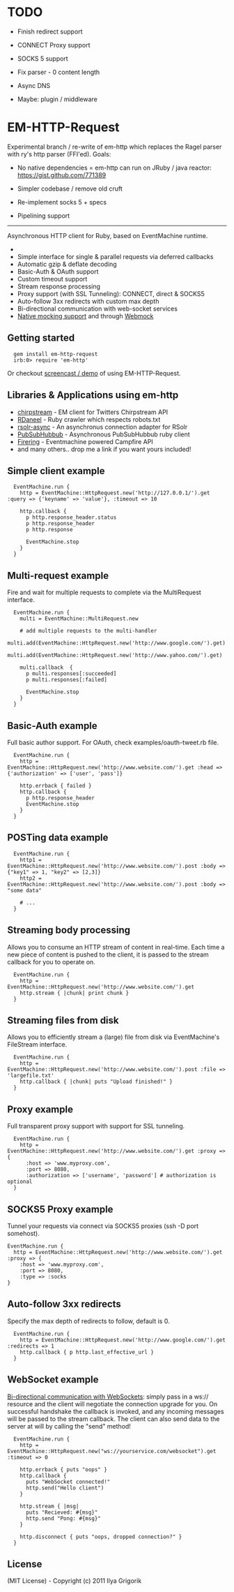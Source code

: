 # TODO
 - Finish redirect support
 - CONNECT Proxy support
 - SOCKS 5 support
 - Fix parser - 0 content length
 - Async DNS

 - Maybe: plugin / middleware


EM-HTTP-Request
===============

Experimental branch / re-write of em-http which replaces the Ragel parser with ry's http parser (FFI'ed). Goals:

- No native dependencies = em-http can run on JRuby / java reactor: https://gist.github.com/771389
- Simpler codebase / remove old cruft

- Re-implement socks 5 + specs
- Pipelining support

***

Asynchronous HTTP client for Ruby, based on EventMachine runtime.

-
- Simple interface for single & parallel requests via deferred callbacks
- Automatic gzip & deflate decoding
- Basic-Auth & OAuth support
- Custom timeout support
- Stream response processing
- Proxy support (with SSL Tunneling): CONNECT, direct & SOCKS5
- Auto-follow 3xx redirects with custom max depth
- Bi-directional communication with web-socket services
- [Native mocking support](http://wiki.github.com/igrigorik/em-http-request/mocking-httprequest) and through [Webmock](http://github.com/bblimke/webmock)

Getting started
---------------

      gem install em-http-request
      irb:0> require 'em-http'

Or checkout [screencast / demo](http://everburning.com/news/eventmachine-screencast-em-http-request/) of using EM-HTTP-Request.

Libraries & Applications using em-http
--------------------------------------

- [chirpstream](http://github.com/joshbuddy/chirpstream) - EM client for Twitters Chirpstream API
- [RDaneel](http://github.com/hasmanydevelopers/RDaneel) - Ruby crawler which respects robots.txt
- [rsolr-async](http://github.com/mwmitchell/rsolr-async) - An asynchronus connection adapter for RSolr
- [PubSubHubbub](http://github.com/igrigorik/PubSubHubbub) - Asynchronous PubSubHubbub ruby client
- [Firering](http://github.com/EmmanuelOga/firering) - Eventmachine powered Campfire API
- and many others.. drop me a link if you want yours included!

Simple client example
---------------------

      EventMachine.run {
        http = EventMachine::HttpRequest.new('http://127.0.0.1/').get :query => {'keyname' => 'value'}, :timeout => 10

        http.callback {
          p http.response_header.status
          p http.response_header
          p http.response

          EventMachine.stop
        }
      }

Multi-request example
---------------------

Fire and wait for multiple requests to complete via the MultiRequest interface.

      EventMachine.run {
        multi = EventMachine::MultiRequest.new

        # add multiple requests to the multi-handler
        multi.add(EventMachine::HttpRequest.new('http://www.google.com/').get)
        multi.add(EventMachine::HttpRequest.new('http://www.yahoo.com/').get)

        multi.callback  {
          p multi.responses[:succeeded]
          p multi.responses[:failed]

          EventMachine.stop
        }
      }

Basic-Auth example
------------------

Full basic author support. For OAuth, check examples/oauth-tweet.rb file.

      EventMachine.run {
        http = EventMachine::HttpRequest.new('http://www.website.com/').get :head => {'authorization' => ['user', 'pass']}

        http.errback { failed }
        http.callback {
          p http.response_header
          EventMachine.stop
        }
      }


POSTing data example
--------------------

      EventMachine.run {
        http1 = EventMachine::HttpRequest.new('http://www.website.com/').post :body => {"key1" => 1, "key2" => [2,3]}
        http2 = EventMachine::HttpRequest.new('http://www.website.com/').post :body => "some data"

        # ...
      }

Streaming body processing
-------------------------

Allows you to consume an HTTP stream of content in real-time. Each time a new piece of content is pushed
to the client, it is passed to the stream callback for you to operate on.

      EventMachine.run {
        http = EventMachine::HttpRequest.new('http://www.website.com/').get
        http.stream { |chunk| print chunk }
      }

Streaming files from disk
-------------------------
Allows you to efficiently stream a (large) file from disk via EventMachine's FileStream interface.

      EventMachine.run {
        http = EventMachine::HttpRequest.new('http://www.website.com/').post :file => 'largefile.txt'
        http.callback { |chunk| puts "Upload finished!" }
      }

Proxy example
-------------
Full transparent proxy support with support for SSL tunneling.

      EventMachine.run {
        http = EventMachine::HttpRequest.new('http://www.website.com/').get :proxy => {
          :host => 'www.myproxy.com',
          :port => 8080,
          :authorization => ['username', 'password'] # authorization is optional
      }

SOCKS5 Proxy example
-------------
Tunnel your requests via connect via SOCKS5 proxies (ssh -D port somehost).

    EventMachine.run {
      http = EventMachine::HttpRequest.new('http://www.website.com/').get :proxy => {
        :host => 'www.myproxy.com',
        :port => 8080,
        :type => :socks
    }

Auto-follow 3xx redirects
-------------------------

Specify the max depth of redirects to follow, default is 0.

      EventMachine.run {
        http = EventMachine::HttpRequest.new('http://www.google.com/').get :redirects => 1
        http.callback { p http.last_effective_url }
      }

WebSocket example
-----------------

[Bi-directional communication with WebSockets](http://www.igvita.com/2009/12/22/ruby-websockets-tcp-for-the-browser/): simply pass in a ws:// resource and the client will negotiate the connection upgrade for you. On successful handshake the callback is invoked, and any incoming messages will be passed to the stream callback. The client can also send data to the server at will by calling the "send" method!

      EventMachine.run {
        http = EventMachine::HttpRequest.new("ws://yourservice.com/websocket").get :timeout => 0

        http.errback { puts "oops" }
        http.callback {
          puts "WebSocket connected!"
          http.send("Hello client")
        }

        http.stream { |msg|
          puts "Recieved: #{msg}"
          http.send "Pong: #{msg}"
        }

        http.disconnect { puts "oops, dropped connection?" }
      }

License
-------

(MIT License) - Copyright (c) 2011 Ilya Grigorik